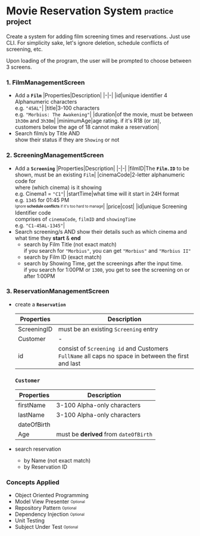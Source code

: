 # Movie Reservation System <sub><sup>practice project</sup></sub>

Create a system for adding film screening times and reservations.
Just use CLI. For simplicity sake, let's ignore deletion, schedule conflicts of screening, etc.  

Upon loading of the program, the user will be prompted to choose between 3 screens.
### 1. FilmManagementScreen
- Add a **`Film`**
    |Properties|Description|
    |-|-|
    |id|unique identifier 4 Alphanumeric characters<br>e.g. `"45AL"`|
    |title|3-100 characters<br>e.g. `"Morbius: The Awakening"`|
    |duration|of the movie, must be between `1h30m` and `3h30m`|
    |minimumAge|age rating. if it's R18 (or `18`),<br> customers below the age of 18 cannot make a reservation|
- Search film/s by Title AND <br>show their status if they are `Showing` or not

### 2. ScreeningManagementScreen
- Add a **`Screening`**
    |Properties|Description|
    |-|-|
    |filmID|The **`Film.ID`** to be shown, must be an existing `Film`|
    |cinemaCode|2-letter alphanumeric code for<br> where (which cinema) is it showing<br>e.g. Cinema1 = `"C1"`|
    |startTime|what time will it start in 24H format<br>e.g. `1345` for 01:45 PM<br><sub><sup>Ignore **schedule conflicts** if it's too hard to manage</sup></sub>|
    |price|cost|
    |id|unique Screening Identifier code<br>comprises of `cinemaCode`, `filmID` and `showingTime`<br>e.g. `"C1-45AL-1345"`|
- Search screening/s AND show their details such as which cinema and what time they **start** & **end**
    - search by Film Title (not exact match)<br>if you search for `"Morbius"`, you can get `"Morbius"` and `"Morbius II"`
    - search by Film ID (exact match)
    - search by Showing Time, get the screenings after the input time.<br>if you search for 1:00PM or `1300`, you get to see the screening on or after 1:00PM

### 3. ReservationManagementScreen
- create a **`Reservation`**

    |Properties|Description|
    |-|-|
    |ScreeningID|must be an existing `Screening` entry|
    |Customer|-|
    |id|consist of `Screening id` and Customers `FullName` all caps no space in between the first and last|

    ### **`Customer`**
    |Properties|Description|
    |-|-|
    |firstName|3-100 Alpha-only characters|
    |lastName|3-100 Alpha-only characters|
    |dateOfBirth||
    |Age|must be **derived** from `dateOfBirth`|
    
- search reservation
    - by Name (not exact match)
    - by Reservation ID


### Concepts Applied
- Object Oriented Programming
- Model View Presenter <sub><sup>Optional</sup></sub>
- Repository Pattern <sub><sup>Optional</sup></sub>
- Dependency Injection <sub><sup>Optional</sup></sub>
- Unit Testing
- Subject Under Test <sub><sup>Optional</sup></sub>